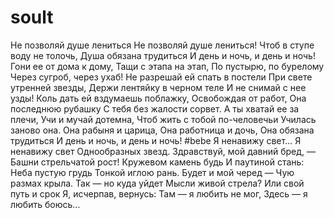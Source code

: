 # soult
Не позволяй душе лениться
Не позволяй душе лениться!
Чтоб в ступе воду не толочь,
Душа обязана трудиться
И день и ночь, и день и ночь!
Гони ее от дома к дому,
Тащи с этапа на этап,
По пустырю, по бурелому
Через сугроб, через ухаб!
Не разрешай ей спать в постели
При свете утренней звезды,
Держи лентяйку в черном теле
И не снимай с нее узды!
Коль дать ей вздумаешь поблажку,
Освобождая от работ,
Она последнюю рубашку
С тебя без жалости сорвет.
А ты хватай ее за плечи,
Учи и мучай дотемна,
Чтоб жить с тобой по-человечьи
Училась заново она.
Она рабыня и царица,
Она работница и дочь,
Она обязана трудиться
И день и ночь, и день и ночь!
#bebe
Я ненавижу свет…
Я ненавижу свет
Однообразных звезд.
Здравствуй, мой давний бред, —
Башни стрельчатой рост!
Кружевом камень будь
И паутиной стань:
Неба пустую грудь
Тонкой иглою рань.
Будет и мой черед —
Чую размах крыла.
Так — но куда уйдет
Мысли живой стрела?
Или свой путь и срок
Я, исчерпав, вернусь:
Там — я любить не мог,
Здесь — я любить боюсь…